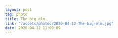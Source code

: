 ```yaml
---
layout: post
tag: photo
title: The big elm
link: "/assets/photos/2020-04-12-The-big-elm.jpg"
date: 2020-04-12 11:09:09
---
```

